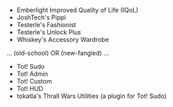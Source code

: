
- Emberlight Improved Quality of Life (IQoL)
- JoshTech's Pippi
- Testerle's Fashionist
- Testerle's Unlock Plus
- Whiskey's Accessory Wardrobe

... (old-school) OR (new-fangled) ...

- Tot! Sudo
- Tot! Admin
- Tot! Custom
- Tot! HUD
- tokatla's Thrall Wars Utilities (a plugin for Tot! Sudo)
